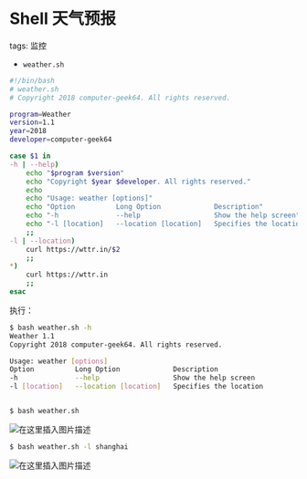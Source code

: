 #  Shell 天气预报
tags: 监控

 - `weather.sh`

```bash
#!/bin/bash
# weather.sh
# Copyright 2018 computer-geek64. All rights reserved.

program=Weather
version=1.1
year=2018
developer=computer-geek64

case $1 in
-h | --help)
	echo "$program $version"
	echo "Copyright $year $developer. All rights reserved."
	echo
	echo "Usage: weather [options]"
	echo "Option          Long Option             Description"
	echo "-h              --help                  Show the help screen"
	echo "-l [location]   --location [location]   Specifies the location"
	;;
-l | --location)
	curl https://wttr.in/$2
	;;
*)
	curl https://wttr.in
	;;
esac
```

执行：
```bash
$ bash weather.sh -h
Weather 1.1
Copyright 2018 computer-geek64. All rights reserved.

Usage: weather [options]
Option          Long Option             Description
-h              --help                  Show the help screen
-l [location]   --location [location]   Specifies the location


$ bash weather.sh 
```
![在这里插入图片描述](https://img-blog.csdnimg.cn/ca42d896d6d2406aac57c7dd65d7d8ff.png)

```bash
$ bash weather.sh -l shanghai
```
![在这里插入图片描述](https://img-blog.csdnimg.cn/9b34d16d6da84a6a99879a4cd1c40192.png)
